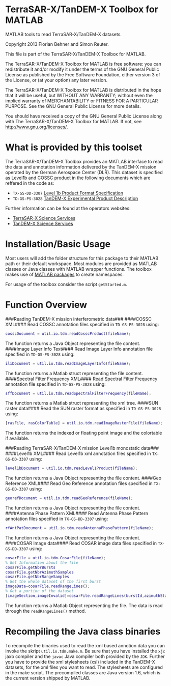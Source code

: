 TerraSAR-X/TanDEM-X Toolbox for MATLAB
======================================

MATLAB tools to read TerraSAR-X/TanDEM-X datasets.  

Copyright 2013 Florian Behner and Simon Reuter.

This file is part of the TerraSAR-X/TanDEM-X Toolbox for MATLAB.

The TerraSAR-X/TanDEM-X Toolbox for MATLAB is free software: you can redistribute it and/or modify it under the terms of the GNU General Public License as published by the Free Software Foundation, either version 3 of the License, or (at your option) any later version.

The TerraSAR-X/TanDEM-X Toolbox for MATLAB is distributed in the hope that it will be useful, but WITHOUT ANY WARRANTY; without even the implied warranty of MERCHANTABILITY or FITNESS FOR A PARTICULAR PURPOSE. See the GNU General Public License for more details.

You should have received a copy of the GNU General Public License along with The TerraSAR-X/TanDEM-X Toolbox for MATLAB. If not, see http://www.gnu.org/licenses/.

What is provided by this toolset
================================

The TerraSAR-X/TanDEM-X Toolbox provides an MATLAB interface to read the data and annotation information delivered by the TanDEM-X mission operated by the German Aerospace Center (DLR). This dataset is specified as Level1b and COSSC product in the following documents which are reffered in the code as:
* `TX-GS-DD-3307` [Level 1b Product Format Specification](http://sss.terrasar-x.dlr.de/pdfs/TX-GS-DD-3307.pdf)
* `TD-GS-PS-3028` [TanDEM-X Experimental Product Description](https://tandemx-science.dlr.de/pdfs/TD-GS-PS-3028_TanDEM-X-Experimental-Product-Description_1.2.pdf)

Further information can be found at the operators websites:
* [TerraSAR-X Science Services](http://sss.terrasar-x.dlr.de "Further information concerning SAR image products")  
* [TanDEM-X Science Services](https://tandemx-science.dlr.de "Further information concerning interferometric SAR products")

Installation/Basic Usage
========================

Most users will add the folder structure for this package to their MATLAB path or their default workspace. Most modules are provided as MATLAB classes or Java classes with MATLAB wrapper functions. The toolbox makes use of [MATLAB packages](http://www.mathworks.de/de/help/matlab/matlab_oop/scoping-classes-with-packages.html) to create namespaces.

For usage of the toolbox consider the script `getStarted.m`.

Function Overview
=================

###Reading TanDEM-X mission interferometric data###
####COSSC XML####
Read COSSC annotation files specified in `TD-GS-PS-3028` using:
```matlab
cosscDocument = util.io.tdm.readCosscProduct(fileName);
```
The function returns a Java Object representing the file content.
####Image Layer Info Text####
Read Image Layer Info annotation file specified in `TD-GS-PS-3028` using:
```matlab
iliDocument = util.io.tdm.readImageLayerInfo(fileName);
```
The function returns a Matlab struct representing the file content.
####Spectral Filter Frequency XML####
Read Spectral Filter Frequency annotation file specified in `TD-GS-PS-3028` using:
```matlab
sffDocument = util.io.tdm.readSpectralFilterFrequency(fileName);
```
The function returns a Matlab struct representing the xml tree.
####SUN raster data####
Read the SUN raster format as specified in `TD-GS-PS-3028` using:
```matlab
[rasFile, rasColorTable] = util.io.tdm.readImageRasterFile(fileName);
```
The function returns the indexed or floating point image and the colortable if available.

###Reading TerraSAR-X/TanDEM-X mission Level1b monostatic data###
####Level1b XML####
Read Level1b xml annotation files specified in `TX-GS-DD-3307` using:
```matlab
level1bDocument = util.io.tdm.readLevel1Product(fileName);
```
The function returns a Java Object representing the file content.
####Geo Reference XML####
Read Geo Reference annotation files specified in `TX-GS-DD-3307` using:
```matlab
georefDocument = util.io.tdm.readGeoReference(fileName);
```
The function returns a Java Object representing the file content.
####Antenna Phase Pattern XML####
Read Antenna Phase Pattern annotation files specified in `TX-GS-DD-3307` using:
```matlab
rfAntPatDocument = util.io.tdm.readAntennaPhasePattern(fileName);
```
The function returns a Java Object representing the file content.
####COSAR Image data####
Read COSAR image data files specified in `TX-GS-DD-3307` using:
```matlab
cosarFile = util.io.tdm.CosarFile(fileName);
% Get Information about the file
cosarFile.getNbrBursts
cosarFile.getNbrAzimuthSamples
cosarFile.getNbrRangeSamples
% Get the whole dataset of the first burst
imageData=cosarFile.readRangeLines();
% Get a portion of the dataset
[imageSection,imageInvalid]=cosarFile.readRangeLines(burstId,azimuthStartRead,nbrAzimuthRead);
```
The function returns a Matlab Object representing the file. The data is read through the ```readRangeLines()``` method.

Recompiling the Java class binaries
===================================
To recompile the binaries used to read the xml based annotion data you can invoke the skript `util.io.tdm.make.m`. Be sure that you have installed the `xjc` jaxb compiler and the `javac` Java compiler both provided by the `JDK`. Further you have to provide the xml stylesheets (xsl) included in the TanDEM-X datasets, for the xml files you want to read.
The stylesheets are configured in the make script. The precompiled classes are Java version 1.6, which is the current version shipped by MATLAB.

